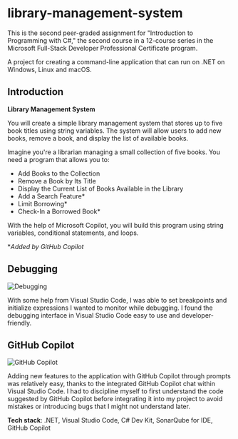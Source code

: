 # library-management-system

This is the second peer-graded assignment for "Introduction to Programming with C#," the second course in a 12-course series in the Microsoft Full-Stack Developer Professional Certificate program.

A project for creating a command-line application that can run on .NET on Windows, Linux and macOS.

## Introduction  

**Library Management System**  

You will create a simple library management system that stores up to five book titles using string variables. The system will allow users to add new books, remove a book, and display the list of available books.

Imagine you're a librarian managing a small collection of five books. You need a program that allows you to:

- Add Books to the Collection
- Remove a Book by Its Title
- Display the Current List of Books Available in the Library
- Add a Search Feature*
- Limit Borrowing*
- Check-In a Borrowed Book*

With the help of Microsoft Copilot, you will build this program using string variables, conditional statements, and loops.  

**Added by GitHub Copilot*

## Debugging

![Debugging](https://github.com/user-attachments/assets/aa573e2b-46c8-4e0d-8139-4c4dcdc89e12)

With some help from Visual Studio Code, I was able to set breakpoints and initialize expressions I wanted to monitor while debugging. I found the debugging interface in Visual Studio Code easy to use and developer-friendly.

## GitHub Copilot

![GitHub Copilot](https://github.com/user-attachments/assets/4dd3e75a-9602-41d6-a4be-e53ad64db20e)

Adding new features to the application with GitHub Copilot through prompts was relatively easy, thanks to the integrated GitHub Copilot chat within Visual Studio Code. I had to discipline myself to first understand the code suggested by GitHub Copilot before integrating it into my project to avoid mistakes or introducing bugs that I might not understand later.

**Tech stack**: .NET, Visual Studio Code, C# Dev Kit, SonarQube for IDE, GitHub Copilot
